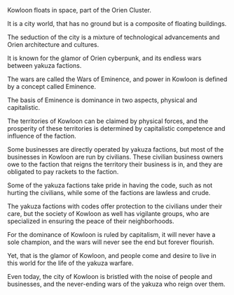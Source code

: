 Kowloon floats in space, part of the Orien Cluster.

It is a city world, that has no ground but is a composite of floating buildings.

The seduction of the city is a mixture of technological advancements and Orien architecture and cultures.

It is known for the glamor of Orien cyberpunk, and its endless wars between yakuza factions.

The wars are called the Wars of Eminence, and power in Kowloon is defined by a concept called Eminence.

The basis of Eminence is dominance in two aspects, physical and capitalistic.

The territories of Kowloon can be claimed by physical forces, and the prosperity of these territories is determined by capitalistic competence and influence of the faction.

Some businesses are directly operated by yakuza factions, but most of the businesses in Kowloon are run by civilians. These civilian business owners owe to the faction that reigns the territory their business is in, and they are obligated to pay rackets to the faction.

Some of the yakuza factions take pride in having the code, such as not hurting the civilians, while some of the factions are lawless and crude.

The yakuza factions with codes offer protection to the civilians under their care, but the society of Kowloon as well has vigilante groups, who are specialized in ensuring the peace of their neighborhoods.

For the dominance of Kowloon is ruled by capitalism, it will never have a sole champion, and the wars will never see the end but forever flourish.

Yet, that is the glamor of Kowloon, and people come and desire to live in this world for the life of the yakuza warfare.

Even today, the city of Kowloon is bristled with the noise of people and businesses, and the never-ending wars of the yakuza who reign over them.